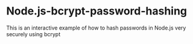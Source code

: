 # Node.js-bcrypt-password-hashing
This is an interactive example of how to hash passwords in Node.js very securely using bcrypt
